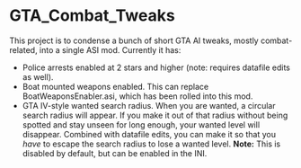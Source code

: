 # GTA_Combat_Tweaks

This project is to condense a bunch of short GTA AI tweaks, mostly combat-related, into a single ASI mod. Currently it has:

* Police arrests enabled at 2 stars and higher (note: requires datafile edits as well).
* Boat mounted weapons enabled. This can replace BoatWeaponsEnabler.asi, which has been rolled into this mod.
* GTA IV-style wanted search radius. When you are wanted, a circular search radius will appear. If you make it out of that radius without
  being spotted and stay unseen for long enough, your wanted level will disappear. Combined with datafile edits, you can make it so that
  you *have* to escape the search radius to lose a wanted level. **Note:** This is disabled by default, but can be enabled in the INI.